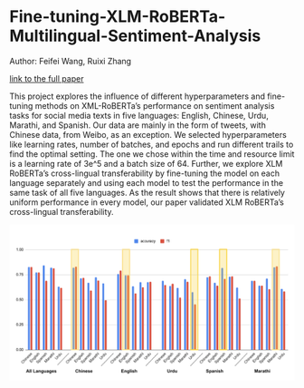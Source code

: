 # Fine-tuning-XLM-RoBERTa-Multilingual-Sentiment-Analysis

Author: Feifei Wang, Ruixi Zhang

[link to the full paper](finalPaper.pdf)

This project explores the influence of different hyperparameters and fine-tuning methods on XML-RoBERTa’s performance on sentiment analysis tasks for social media texts in five languages: English, Chinese, Urdu, Marathi, and Spanish. Our data are mainly in the form of tweets, with Chinese data, from Weibo, as an exception. We selected hyperparameters like learning rates, number of batches, and epochs and run different trails to find the optimal setting. The one we chose within the time and resource limit is a learning rate of 3e\^5 and a batch size of 64. Further, we explore XLM RoBERTa’s cross-lingual transferability by fine-tuning the model on each language separately and using each model to test the performance in the same task of all five languages. As the result shows that there is relatively uniform performance in every model, our paper validated XLM RoBERTa’s cross-lingual transferability.

![figure1.png](figure/figure1.png)